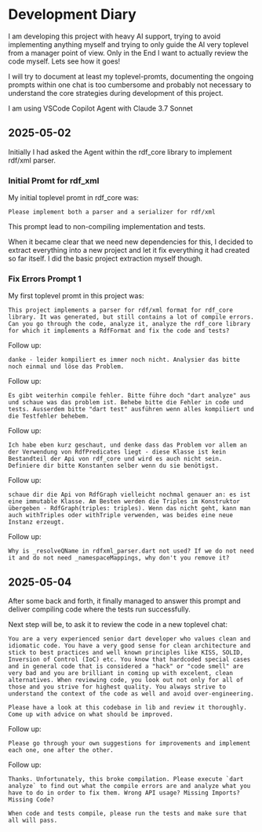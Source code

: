 # Development Diary

I am developing this project with heavy AI support, trying to avoid implementing anything myself and trying to only guide the AI very toplevel from a manager point of view. Only in the End I want to actually review the code myself. Lets see how it goes!

I will try to document at least my toplevel-promts, documenting the ongoing prompts within one chat is too cumbersome and probably not necessary to understand the core strategies during development of this project.

I am using VSCode Copilot Agent with Claude 3.7 Sonnet

## 2025-05-02

Initially I had asked the Agent within the rdf_core library to implement rdf/xml parser.

### Initial Promt for rdf_xml

My initial toplevel promt in rdf_core was: 

```llm
Please implement both a parser and a serializer for rdf/xml
```

This prompt lead to non-compiling implementation and tests.

When it became clear that we need new dependencies for this, I decided to extract everything into a new project and let it fix everything it had created so far itself. I did the basic project extraction myself though.

### Fix Errors Prompt 1

My first toplevel promt in this project was:

```llm
This project implements a parser for rdf/xml format for rdf_core library. It was generated, but still contains a lot of compile errors. Can you go through the code, analyze it, analyze the rdf_core library for which it implements a RdfFormat and fix the code and tests?
```

Follow up:

```llm
danke - leider kompiliert es immer noch nicht. Analysier das bitte noch einmal und löse das Problem.
```

Follow up:

```llm
Es gibt weiterhin compile fehler. Bitte führe doch "dart analyze" aus und schaue was das problem ist. Behebe bitte die Fehler in code und tests. Ausserdem bitte "dart test" ausführen wenn alles kompiliert und die Testfehler behebem.
```

Follow up:

```llm
Ich habe eben kurz geschaut, und denke dass das Problem vor allem an der Verwendung von RdfPredicates liegt - diese Klasse ist kein Bestandteil der Api von rdf_core und wird es auch nicht sein. Definiere dir bitte Konstanten selber wenn du sie benötigst.
```

Follow up:

```llm
schaue dir die Api von RdfGraph vielleicht nochmal genauer an: es ist eine immutable Klasse. Am Besten werden die Triples im Konstruktor übergeben - RdfGraph(triples: triples). Wenn das nicht geht, kann man auch withTriples oder withTriple verwenden, was beides eine neue Instanz erzeugt.
```

Follow up:

```llm
Why is _resolveQName in rdfxml_parser.dart not used? If we do not need it and do not need _namespaceMappings, why don't you remove it?
```

## 2025-05-04

After some back and forth, it finally managed to answer this prompt and deliver compiling code where the tests run successfully.

Next step will be, to ask it to review the code in a new toplevel chat:

```llm
You are a very experienced senior dart developer who values clean and idiomatic code. You have a very good sense for clean architecture and stick to best practices and well known principles like KISS, SOLID, Inversion of Control (IoC) etc. You know that hardcoded special cases and in general code that is considered a "hack" or "code smell" are very bad and you are brilliant in coming up with excelent, clean alternatives. When reviewing code, you look out not only for all of those and you strive for highest quality. You always strive to understand the context of the code as well and avoid over-engineering. 

Please have a look at this codebase in lib and review it thoroughly. Come up with advice on what should be improved.
```

Follow up:

```llm
Please go through your own suggestions for improvements and implement each one, one after the other.
```

Follow up:

```llm
Thanks. Unfortunately, this broke compilation. Please execute `dart analyze` to find out what the compile errors are and analyze what you have to do in order to fix them. Wrong API usage? Missing Imports? Missing Code?

When code and tests compile, please run the tests and make sure that all will pass.
```